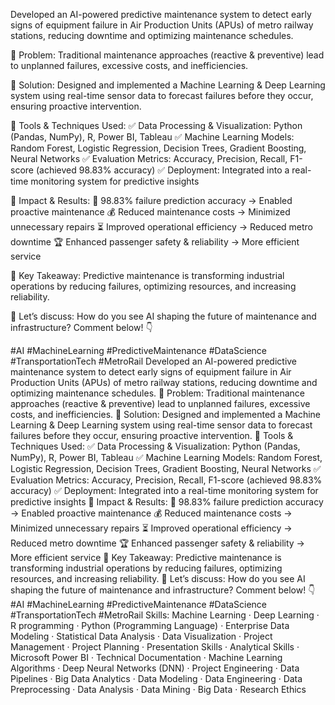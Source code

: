 Developed an AI-powered predictive maintenance system to detect early signs of equipment failure in Air Production Units (APUs) of metro railway stations, reducing downtime and optimizing maintenance schedules.

🔹 Problem:
Traditional maintenance approaches (reactive & preventive) lead to unplanned failures, excessive costs, and inefficiencies.

🔹 Solution:
Designed and implemented a Machine Learning & Deep Learning system using real-time sensor data to forecast failures before they occur, ensuring proactive intervention.

🔹 Tools & Techniques Used:
✅ Data Processing & Visualization: Python (Pandas, NumPy), R, Power BI, Tableau
✅ Machine Learning Models: Random Forest, Logistic Regression, Decision Trees, Gradient Boosting, Neural Networks
✅ Evaluation Metrics: Accuracy, Precision, Recall, F1-score (achieved 98.83% accuracy)
✅ Deployment: Integrated into a real-time monitoring system for predictive insights

🔹 Impact & Results:
🚀 98.83% failure prediction accuracy → Enabled proactive maintenance
💰 Reduced maintenance costs → Minimized unnecessary repairs
⏳ Improved operational efficiency → Reduced metro downtime
🏆 Enhanced passenger safety & reliability → More efficient service

🔹 Key Takeaway:
Predictive maintenance is transforming industrial operations by reducing failures, optimizing resources, and increasing reliability.

📢 Let’s discuss: How do you see AI shaping the future of maintenance and infrastructure? 
Comment below! 👇

#AI #MachineLearning #PredictiveMaintenance #DataScience #TransportationTech #MetroRail
Developed an AI-powered predictive maintenance system to detect early signs of equipment failure in Air Production Units (APUs) of metro railway stations, reducing downtime and optimizing maintenance schedules. 🔹 Problem: Traditional maintenance approaches (reactive & preventive) lead to unplanned failures, excessive costs, and inefficiencies. 🔹 Solution: Designed and implemented a Machine Learning & Deep Learning system using real-time sensor data to forecast failures before they occur, ensuring proactive intervention. 🔹 Tools & Techniques Used: ✅ Data Processing & Visualization: Python (Pandas, NumPy), R, Power BI, Tableau ✅ Machine Learning Models: Random Forest, Logistic Regression, Decision Trees, Gradient Boosting, Neural Networks ✅ Evaluation Metrics: Accuracy, Precision, Recall, F1-score (achieved 98.83% accuracy) ✅ Deployment: Integrated into a real-time monitoring system for predictive insights 🔹 Impact & Results: 🚀 98.83% failure prediction accuracy → Enabled proactive maintenance 💰 Reduced maintenance costs → Minimized unnecessary repairs ⏳ Improved operational efficiency → Reduced metro downtime 🏆 Enhanced passenger safety & reliability → More efficient service 🔹 Key Takeaway: Predictive maintenance is transforming industrial operations by reducing failures, optimizing resources, and increasing reliability. 📢 Let’s discuss: How do you see AI shaping the future of maintenance and infrastructure? Comment below! 👇 #AI #MachineLearning #PredictiveMaintenance #DataScience #TransportationTech #MetroRail
Skills: Machine Learning · Deep Learning · R programming · Python (Programming Language) · Enterprise Data Modeling · Statistical Data Analysis · Data Visualization · Project Management · Project Planning · Presentation Skills · Analytical Skills · Microsoft Power BI · Technical Documentation · Machine Learning Algorithms · Deep Neural Networks (DNN) · Project Engineering · Data Pipelines · Big Data Analytics · Data Modeling · Data Engineering · Data Preprocessing · Data Analysis · Data Mining · Big Data · Research Ethics
